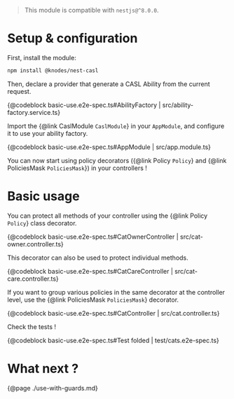 > This module is compatible with `nestjs@^8.0.0`.

# Setup & configuration

First, install the module:

```bash
npm install @knodes/nest-casl
```

Then, declare a provider that generate a CASL Ability from the current request.

{@codeblock basic-use.e2e-spec.ts#AbilityFactory | src/ability-factory.service.ts}

Import the {@link CaslModule `CaslModule`} in your `AppModule`, and configure it to use your ability factory.

{@codeblock basic-use.e2e-spec.ts#AppModule | src/app.module.ts}

You can now start using policy decorators ({@link Policy `Policy`} and {@link PoliciesMask `PoliciesMask`}) in your controllers !

# Basic usage

You can protect all methods of your controller using the {@link Policy `Policy`} class decorator.

{@codeblock basic-use.e2e-spec.ts#CatOwnerController | src/cat-owner.controller.ts}

This decorator can also be used to protect individual methods.

{@codeblock basic-use.e2e-spec.ts#CatCareController | src/cat-care.controller.ts}

If you want to group various policies in the same decorator at the controller level, use the {@link PoliciesMask `PoliciesMask`} decorator.

{@codeblock basic-use.e2e-spec.ts#CatController | src/cat.controller.ts}

Check the tests !

{@codeblock basic-use.e2e-spec.ts#Test folded | test/cats.e2e-spec.ts}

# What next ?

{@page ./use-with-guards.md}